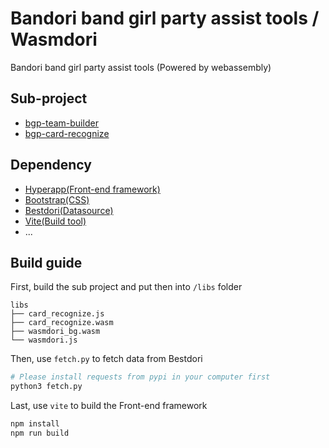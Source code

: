# Bandori band girl party assist tools / Wasmdori

Bandori band girl party assist tools (Powered by webassembly)

## Sub-project

- [bgp-team-builder](https://github.com/chenx6/bgp-team-builder)
- [bgp-card-recognize](https://github.com/chenx6/bgp-card-recognize)

## Dependency

- [Hyperapp(Front-end framework)](https://github.com/jorgebucaran/hyperapp)
- [Bootstrap(CSS)](https://getbootstrap.com/)
- [Bestdori(Datasource)](https://bestdori.com/)
- [Vite(Build tool)](https://cn.vitejs.dev/)
- ...

## Build guide

First, build the sub project and put then into `/libs` folder

```plaintext
libs
├── card_recognize.js
├── card_recognize.wasm
├── wasmdori_bg.wasm
└── wasmdori.js
```

Then, use `fetch.py` to fetch data from Bestdori

```bash
# Please install requests from pypi in your computer first
python3 fetch.py
```

Last, use `vite` to build the Front-end framework

```bash
npm install
npm run build
```
